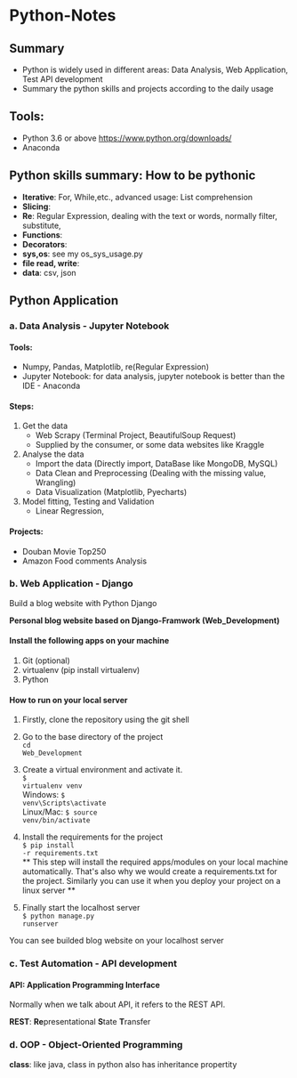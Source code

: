 # Python-Notes

## Summary
- Python is widely used in different areas: Data Analysis, Web Application, Test API development
- Summary the python skills and projects according to the daily usage
## Tools:
- Python 3.6 or above https://www.python.org/downloads/
- Anaconda


## Python skills summary: How to be pythonic
- **Iterative**: For, While,etc., advanced usage: List comprehension
- **Slicing**:
- **Re**: Regular Expression, dealing with the text or words, normally filter, substitute,
- **Functions**:
- **Decorators**:
- **sys,os**: see my os_sys_usage.py
- **file read, write**:
- **data**: csv, json


## Python Application
### a. Data Analysis - Jupyter Notebook
#### Tools:
- Numpy, Pandas, Matplotlib, re(Regular Expression)
- Jupyter Notebook: for data analysis, jupyter notebook is better than the IDE - Anaconda
#### Steps:
1. Get the data
   - Web Scrapy (Terminal Project, BeautifulSoup Request)
   - Supplied by the consumer, or some data websites like Kraggle
2. Analyse the data
   - Import the data (Directly import, DataBase like MongoDB, MySQL)
   - Data Clean and Preprocessing (Dealing with the missing value, Wrangling)
   - Data Visualization (Matplotlib, Pyecharts)
3. Model fitting, Testing and Validation
   - Linear Regression, 
#### Projects:
- Douban Movie Top250 
- Amazon Food comments Analysis
### b. Web Application - Django
Build a blog website with Python Django

**Personal blog website based on Django-Framwork (Web_Development)**

#### Install the following apps on your machine
1. Git (optional)
2. virtualenv (pip install virtualenv)
3. Python

#### How to run on your local server
1. Firstly, clone the repository using the git shell <br>

2. Go to the base directory of the project <br>
<code>cd Web_Development </code> <br>
3. Create a virtual environment and activate it. <br>
<code>$ virtualenv venv</code> <br>
Windows: <code>$ venv\Scripts\activate</code> <br>
Linux/Mac: <code>$ source venv/bin/activate</code> <br>
4. Install the requirements for the project <br>
<code>$ pip install -r requirements.txt</code>  <br>
** This step will install the required apps/modules on your local machine automatically. That's also why we would create a requirements.txt for the project. Similarly you can use it when you deploy your project on a linux server **
5. Finally start the localhost server<br>
<code>$ python manage.py runserver</code> <br>

You can see builded blog website on your localhost server

### c. Test Automation - API development
#### API: Application Programming Interface
Normally when we talk about API, it refers to the REST API.

**REST**: **Re**presentational **S**tate **T**ransfer

### d. OOP - Object-Oriented Programming
**class**: like java, class in python also has inheritance propertity


